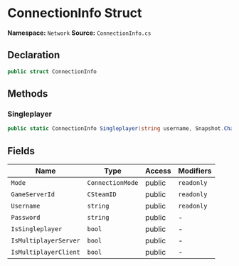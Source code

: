 # ConnectionInfo Struct

**Namespace:** `Network`
**Source:** `ConnectionInfo.cs`

## Declaration

```csharp
public struct ConnectionInfo
```

## Methods

### Singleplayer

```csharp
public static ConnectionInfo Singleplayer(string username, Snapshot.CharacterCustomization customization)
```

## Fields

| Name | Type | Access | Modifiers |
|------|------|--------|-----------|
| `Mode` | `ConnectionMode` | public | `readonly` |
| `GameServerId` | `CSteamID` | public | `readonly` |
| `Username` | `string` | public | `readonly` |
| `Password` | `string` | public | - |
| `IsSingleplayer` | `bool` | public | - |
| `IsMultiplayerServer` | `bool` | public | - |
| `IsMultiplayerClient` | `bool` | public | - |


